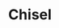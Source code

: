 ---
layout: item
title: Chisel
item-id: 1755
datatable: true
id: 1755
name: "Chisel"
members: false
lowalch: 0
highalch: 0
examine: "Good for detailed Crafting."
monsters:
  - id: 2161
    name: "TzHaar-Hur"
    members: true
    combat_level: 74
    wiki_url: "https://oldschool.runescape.wiki/w/TzHaar-Hur"
    drops:
      - quantity: "1"
        rarity: 0.03125
    image: "https://oldschool.runescape.wiki/images/5/5a/TzHaar-Hur.png?978b9"
  - id: 8297
    name: "Swamp Crab"
    members: true
    combat_level: 55
    wiki_url: "https://oldschool.runescape.wiki/w/Swamp_Crab#Normal"
    drops:
      - quantity: "1"
        rarity: 0.0234375
    image: "https://oldschool.runescape.wiki/images/7/7d/Swamp_Crab.png?80188"
---